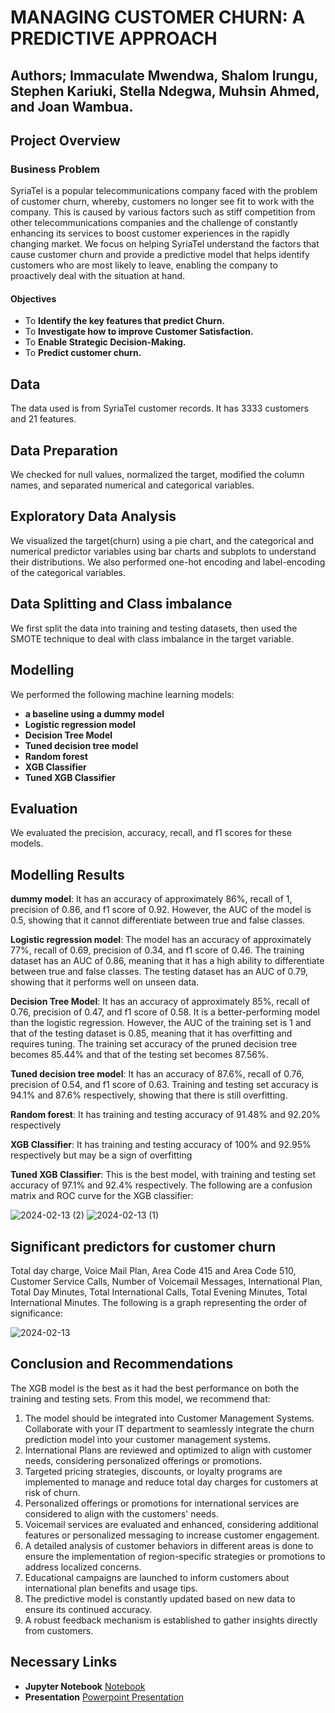 # **MANAGING CUSTOMER CHURN: A PREDICTIVE APPROACH**
## **Authors;** Immaculate Mwendwa, Shalom Irungu, Stephen Kariuki, Stella Ndegwa, Muhsin Ahmed, and Joan Wambua.
## Project Overview
### Business Problem
SyriaTel is a popular telecommunications company faced with the problem of customer churn, whereby, customers no longer see fit to work with the company. This is caused by various factors such as stiff competition from other telecommunications companies and the challenge of constantly enhancing its services to boost customer experiences in the rapidly changing market. We focus on helping SyriaTel understand the factors that cause customer churn and provide a predictive model that helps identify customers who are most likely to leave, enabling the company to proactively deal with the situation at hand.
#### Objectives
* To **Identify the key features that predict Churn.**
* To **Investigate how to improve Customer Satisfaction.**
* To **Enable Strategic Decision-Making.**
* To **Predict customer churn.**
  
## Data
The data used is from SyriaTel customer records. It has 3333 customers and 21 features.

## Data Preparation
We checked for null values, normalized the target, modified the column names, and separated numerical and categorical variables.

## Exploratory Data Analysis
We visualized the target(churn) using a pie chart, and the categorical and numerical predictor variables using bar charts and subplots to understand their distributions. We also performed one-hot encoding and label-encoding of the categorical variables.

## Data Splitting and Class imbalance
We first split the data into training and testing datasets, then used the SMOTE technique to deal with class imbalance in the target variable.

## Modelling
We performed the following machine learning models:
* **a baseline using a dummy model**
* **Logistic regression model**
* **Decision Tree Model**
* **Tuned decision tree model**
* **Random forest**
* **XGB Classifier**
* **Tuned XGB Classifier**
  
## Evaluation
  
We evaluated the precision, accuracy, recall, and f1 scores for these models.

## Modelling Results
 **dummy model**:
 It has an accuracy of approximately  86%, recall of 1, precision of 0.86, and f1 score of 0.92. However, the AUC of the model is 0.5, showing that it cannot differentiate between true and false classes.
 
 **Logistic regression model**:
The model has an accuracy of  approximately 77%, recall of 0.69, precision of 0.34, and f1 score of 0.46. The training dataset has an AUC of 0.86, meaning that it has a high ability to differentiate between true and false classes. The testing dataset has an AUC of 0.79, showing that it performs well on unseen data.  

 **Decision Tree Model**:
 It has an accuracy of approximately 85%, recall of 0.76, precision of 0.47, and f1 score of 0.58. It is a better-performing model than the logistic regression. However, the AUC of the training set is 1 and that of the testing dataset is 0.85, meaning that it has overfitting and requires tuning. The training set accuracy of the pruned decision tree becomes 85.44% and that of the testing set becomes 87.56%.
 
 **Tuned decision tree model**:
 It has an accuracy of 87.6%, recall of 0.76, precision of 0.54, and f1 score of 0.63. Training and testing set accuracy is 94.1% and 87.6% respectively, showing that there is still overfitting.
 
 **Random forest**:
 It has training and testing accuracy of 91.48% and 92.20% respectively
 
 **XGB Classifier**:
 It has training and testing accuracy of 100% and 92.95% respectively but may be a sign of overfitting 
 
 **Tuned XGB Classifier**:
 This is the best model, with training and testing set accuracy of 97.1% and 92.4% respectively. The following are a confusion matrix and ROC curve for the XGB classifier:
 
![2024-02-13 (2)](https://github.com/shalomirungu/phase_3_project/assets/149403427/1f8ed98d-b345-4f26-b75b-74d8aaa37c62) 
![2024-02-13 (1)](https://github.com/shalomirungu/phase_3_project/assets/149403427/480d7347-ba5d-49cd-849b-93d1bee2df2f)
 
 ## Significant predictors for customer churn
 Total day charge, Voice Mail Plan, Area Code 415 and Area Code 510, Customer Service Calls, Number of Voicemail Messages, International Plan, Total Day Minutes, Total International Calls, Total Evening Minutes, Total International Minutes. The following is a graph representing the order of significance:
 
 ![2024-02-13](https://github.com/shalomirungu/phase_3_project/assets/149403427/5524fb90-eb23-4ba9-ac16-fb9975f22a21)
 
 ## Conclusion and Recommendations 
 The XGB model is the best as it had the best performance on both the training and testing sets. From this model, we recommend that:
 1. The model should be integrated into Customer Management Systems. Collaborate with your IT department to seamlessly integrate the churn prediction model into your customer management
systems.
 2. International Plans are reviewed and optimized to align with customer needs, considering personalized offerings or promotions.
 3. Targeted pricing strategies, discounts, or loyalty programs are implemented to manage and reduce total day charges for customers at risk of churn.
 4. Personalized offerings or promotions for international services are considered to align with the customers' needs.
 5. Voicemail services are evaluated and enhanced, considering additional features or personalized messaging to increase customer engagement.
 6. A detailed analysis of customer behaviors in different areas is done to ensure the implementation of region-specific strategies or promotions to address localized concerns.
 7. Educational campaigns are launched to inform customers about international plan benefits and usage tips.
 8. The predictive model is constantly updated  based on new data to ensure its continued accuracy.
 9. A robust feedback mechanism is established to gather insights directly from customers.

## Necessary Links
* **Jupyter Notebook** [Notebook]()
* **Presentation** [Powerpoint Presentation]()
                                                                              
